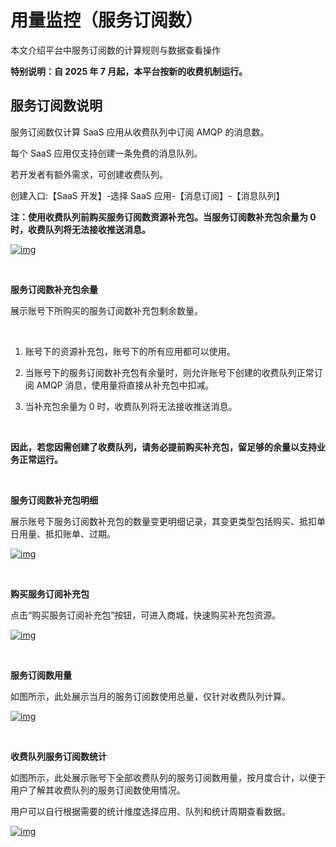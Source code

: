 # 用量监控（服务订阅数）

本文介绍平台中服务订阅数的计算规则与数据查看操作

**特别说明：自 2025 年 7 月起，本平台按新的收费机制运行。**

## 服务订阅数说明

服务订阅数仅计算 SaaS 应用从收费队列中订阅 AMQP 的消息数。

每个 SaaS 应用仅支持创建一条免费的消息队列。

若开发者有额外需求，可创建收费队列。

创建入口:【SaaS 开发】-选择 SaaS 应用-【消息订阅】-【消息队列】

**注：使用收费队列前购买服务订阅数资源补充包。当服务订阅数补充包余量为 0 时，收费队列将无法接收推送消息。**

<a data-fancybox title="img" href="/zh/guide/license-statistics-13.jpg">![img](/zh/guide/license-statistics-13.jpg)</a>

<br />

**服务订阅数补充包余量**

展示账号下所购买的服务订阅数补充包剩余数量。

<br />

1. 账号下的资源补充包，账号下的所有应用都可以使用。

2. 当账号下的服务订阅数补充包有余量时，则允许账号下创建的收费队列正常订阅 AMQP 消息，使用量将直接从补充包中扣减。

3. 当补充包余量为 0 时，收费队列将无法接收推送消息。

<br />

**因此，若您因需创建了收费队列，请务必提前购买补充包，留足够的余量以支持业务正常运行。**

<br />

**服务订阅数补充包明细**

展示账号下服务订阅数补充包的数量变更明细记录，其变更类型包括购买、抵扣单日用量、抵扣账单、过期。

<a data-fancybox title="img" href="/zh/guide/license-statistics-14.jpg">![img](/zh/guide/license-statistics-14.jpg)</a>

<br />

**购买服务订阅补充包**

点击“购买服务订阅补充包”按钮，可进入商城，快速购买补充包资源。

<a data-fancybox title="img" href="/zh/guide/license-statistics-15.jpg">![img](/zh/guide/license-statistics-15.jpg)</a>

<br />

**服务订阅数用量**

如图所示，此处展示当月的服务订阅数使用总量，仅针对收费队列计算。

<a data-fancybox title="img" href="/zh/guide/license-statistics-16.jpg">![img](/zh/guide/license-statistics-16.jpg)</a>

<br />

**收费队列服务订阅数统计**

如图所示，此处展示账号下全部收费队列的服务订阅数用量，按月度合计，以便于用户了解其收费队列的服务订阅数使用情况。

用户可以自行根据需要的统计维度选择应用、队列和统计周期查看数据。

<a data-fancybox title="img" href="/zh/guide/license-statistics-17.jpg">![img](/zh/guide/license-statistics-17.jpg)</a>
